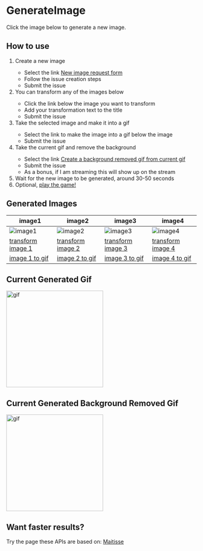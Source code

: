 # GenerateImage
Click the image below to generate a new image.

## How to use

<ol>
  <li>Create a new image</li>
    <ul>
      <li>Select the link <a href='https://github.com/MatissesProjects/GenerateImage/issues/new?title=CreateImage%20Dont%20modify%20the%20title%20just%20use%20the%20form&template=NewImage.yml'>New image request form</a></li>
      <li>Follow the issue creation steps</li>
      <li>Submit the issue</li>
    </ul>
  <li>You can transform any of the images below</li>
    <ul>
      <li>Click the link below the image you want to transform</li>
      <li>Add your transformation text to the title</li>
      <li>Submit the issue</li>
    </ul>
  <li>Take the selected image and make it into a gif</li>
    <ul>
      <li>Select the link to make the image into a gif below the image</li>
      <li>Submit the issue</li>
    </ul>
  <li>Take the current gif and remove the background</li>
    <ul>
      <li>Select the link <a href='https://github.com/MatissesProjects/GenerateImage/issues/new?title=GifBackgroundRemoval%20Dont%20modify%20the%20title&body=No%20need%20to%20modify%20the%20body%20or%20the%20title'>Create a background removed gif from current gif</a></li>
      <li>Submit the issue</li>
      <li>As a bonus, if I am streaming this will show up on the stream</li>
    </ul>
  <li>Wait for the new image to be generated, around 30-50 seconds</li>
  <li>Optional, <a href='https://github.com/MatissesProjects/GenerateImage/tree/main/PlayGame'>play the game!</a></li>
</ol>

## Generated Images
| image1 | image2 | image3 | image4 |
| --- | --- | --- | --- |
| ![image1](https://fileserver.matissetec.dev/output/createImage/630649313860780043/6236074422/6236074422/png) | ![image2](https://fileserver.matissetec.dev/output/similarImages/630649313860780043/8790729554/8790729554/png) | ![image3](https://fileserver.matissetec.dev/output/createImage/630649313860780043/6888313680/6888313680/png) | ![image4](https://fileserver.matissetec.dev/output/similarImages/630649313860780043/7789305169/7789305169/png) 
| [transform image 1](https://github.com/MatissesProjects/GenerateImage/issues/new?title=Transform%20Image1:%20&body=No%20need%20to%20modify%20the%20body,%20just%20add%20your%20transformation%20to%20the%20photo%20in%20the%20title) | [transform image 2](https://github.com/MatissesProjects/GenerateImage/issues/new?title=Transform%20Image2:%20&body=No%20need%20to%20modify%20the%20body,%20just%20add%20your%20transformation%20to%20the%20photo%20in%20the%20title) | [transform image 3](https://github.com/MatissesProjects/GenerateImage/issues/new?title=Transform%20Image3:%20&body=No%20need%20to%20modify%20the%20body,%20just%20add%20your%20transformation%20to%20the%20photo%20in%20the%20title) | [transform image 4](https://github.com/MatissesProjects/GenerateImage/issues/new?title=Transform%20Image4:%20&body=No%20need%20to%20modify%20the%20body,%20just%20add%20your%20transformation%20to%20the%20photo%20in%20the%20title) |
| [image 1 to gif](https://github.com/MatissesProjects/GenerateImage/issues/new?title=ImageToGif%20Image1:%20Dont%20modify%20the%20title&body=No%20need%20to%20modify%20the%20body%20or%20the%20title) | [image 2 to gif](https://github.com/MatissesProjects/GenerateImage/issues/new?title=ImageToGif%20Image2:%20Dont%20modify%20the%20title&body=No%20need%20to%20modify%20the%20body%20or%20the%20title) | [image 3 to gif](https://github.com/MatissesProjects/GenerateImage/issues/new?title=ImageToGif%20Image3:%20Dont%20modify%20the%20title&body=No%20need%20to%20modify%20the%20body%20or%20the%20title) | [image 4 to gif](https://github.com/MatissesProjects/GenerateImage/issues/new?title=ImageToGif%20Image4:%20Dont%20modify%20the%20title&body=No%20need%20to%20modify%20the%20body%20or%20the%20title) |

## Current Generated Gif
<img src='https://fileserver.matissetec.dev/output/backgroundExtenderGif/630649313860780043/8933676900/apiOut/gif' width='256' height='256' alt='gif'>

## Current Generated Background Removed Gif
<img src='https://fileserver.matissetec.dev/output/videoBackgroundRemoval/630649313860780043/8017190686/apiOut/gif' width='256' height='256' alt='gif'>

## Want faster results?
Try the page these APIs are based on: [Maitisse](https://deepnarration.matissetec.dev/)